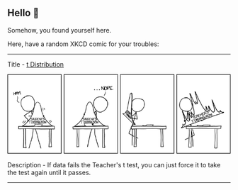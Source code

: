 ## Hello 👀

Somehow, you found yourself here.

Here, have a random XKCD comic for your troubles:

-----------------------------------

Title - [t Distribution](https://xkcd.com/1347)

![t Distribution](./random_comic.png)

Description - If data fails the Teacher's t test, you can just force it to take the test again until it passes.

-----------------------------------